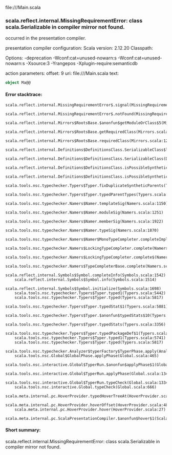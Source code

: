 file://<WORKSPACE>/Main.scala
### scala.reflect.internal.MissingRequirementError: class scala.Serializable in compiler mirror not found.

occurred in the presentation compiler.

presentation compiler configuration:
Scala version: 2.12.20
Classpath:

Options:
-deprecation -Wconf:cat=unused-nowarn:s -Wconf:cat=unused-nowarn:s -Xsource:3 -Yrangepos -Xplugin-require:semanticdb


action parameters:
offset: 9
uri: file://<WORKSPACE>/Main.scala
text:
```scala
object Ma@@

```



#### Error stacktrace:

```
scala.reflect.internal.MissingRequirementError$.signal(MissingRequirementError.scala:24)
	scala.reflect.internal.MissingRequirementError$.notFound(MissingRequirementError.scala:25)
	scala.reflect.internal.Mirrors$RootsBase.$anonfun$getModuleOrClass$5(Mirrors.scala:61)
	scala.reflect.internal.Mirrors$RootsBase.getRequiredClass(Mirrors.scala:61)
	scala.reflect.internal.Mirrors$RootsBase.requiredClass(Mirrors.scala:121)
	scala.reflect.internal.Definitions$DefinitionsClass.SerializableClass$lzycompute(Definitions.scala:409)
	scala.reflect.internal.Definitions$DefinitionsClass.SerializableClass(Definitions.scala:409)
	scala.reflect.internal.Definitions$DefinitionsClass.isPossibleSyntheticParent$lzycompute(Definitions.scala:1460)
	scala.reflect.internal.Definitions$DefinitionsClass.isPossibleSyntheticParent(Definitions.scala:1460)
	scala.tools.nsc.typechecker.Typers$Typer.fixDuplicateSyntheticParents(Typers.scala:1703)
	scala.tools.nsc.typechecker.Typers$Typer.typedParentTypes(Typers.scala:1713)
	scala.tools.nsc.typechecker.Namers$Namer.templateSig(Namers.scala:1150)
	scala.tools.nsc.typechecker.Namers$Namer.moduleSig(Namers.scala:1251)
	scala.tools.nsc.typechecker.Namers$Namer.memberSig(Namers.scala:1922)
	scala.tools.nsc.typechecker.Namers$Namer.typeSig(Namers.scala:1870)
	scala.tools.nsc.typechecker.Namers$Namer$MonoTypeCompleter.completeImpl(Namers.scala:877)
	scala.tools.nsc.typechecker.Namers$LockingTypeCompleter.complete(Namers.scala:2082)
	scala.tools.nsc.typechecker.Namers$LockingTypeCompleter.complete$(Namers.scala:2080)
	scala.tools.nsc.typechecker.Namers$TypeCompleterBase.complete(Namers.scala:2075)
	scala.reflect.internal.Symbols$Symbol.completeInfo(Symbols.scala:1542)
	scala.reflect.internal.Symbols$Symbol.info(Symbols.scala:1514)
	scala.reflect.internal.Symbols$Symbol.initialize(Symbols.scala:1698)
	scala.tools.nsc.typechecker.Typers$Typer.typed1(Typers.scala:5442)
	scala.tools.nsc.typechecker.Typers$Typer.typed(Typers.scala:5817)
	scala.tools.nsc.typechecker.Typers$Typer.typedStat$1(Typers.scala:5881)
	scala.tools.nsc.typechecker.Typers$Typer.$anonfun$typedStats$10(Typers.scala:3356)
	scala.tools.nsc.typechecker.Typers$Typer.typedStats(Typers.scala:3356)
	scala.tools.nsc.typechecker.Typers$Typer.typedPackageDef$1(Typers.scala:5449)
	scala.tools.nsc.typechecker.Typers$Typer.typed1(Typers.scala:5741)
	scala.tools.nsc.typechecker.Typers$Typer.typed(Typers.scala:5817)
	scala.tools.nsc.typechecker.Analyzer$typerFactory$TyperPhase.apply(Analyzer.scala:114)
	scala.tools.nsc.Global$GlobalPhase.applyPhase(Global.scala:465)
	scala.tools.nsc.interactive.Global$TyperRun.$anonfun$applyPhase$1(Global.scala:1341)
	scala.tools.nsc.interactive.Global$TyperRun.applyPhase(Global.scala:1341)
	scala.tools.nsc.interactive.Global$TyperRun.typeCheck(Global.scala:1334)
	scala.tools.nsc.interactive.Global.typeCheck(Global.scala:666)
	scala.meta.internal.pc.HoverProvider.typedHoverTreeAt(HoverProvider.scala:324)
	scala.meta.internal.pc.HoverProvider.hoverOffset(HoverProvider.scala:48)
	scala.meta.internal.pc.HoverProvider.hover(HoverProvider.scala:27)
	scala.meta.internal.pc.ScalaPresentationCompiler.$anonfun$hover$1(ScalaPresentationCompiler.scala:432)
```
#### Short summary: 

scala.reflect.internal.MissingRequirementError: class scala.Serializable in compiler mirror not found.
